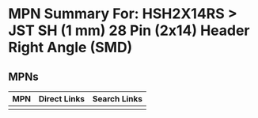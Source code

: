 



# MPN Summary For: HSH2X14RS > JST SH (1 mm) 28 Pin (2x14) Header Right Angle (SMD)

## MPNs
  

|MPN|Direct Links|Search Links|
| :--- | :--- | :--- |
||||
